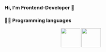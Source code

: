### Hi, I'm Frontend-Developer 👋
### :technologist: Programming languages <br>
<p align="center" margin="20px">
<img src="https://www.serendipity.ovh/assets/img/icons/js.png" height="64" width="64" />
 <img src="https://i.mycdn.me/image?id=869196784468&t=35&plc=WEB&tkn=*2FFpbNljwCQ7dDvJ46d7-84KGuM" height="64" width="64"/>
</p>
